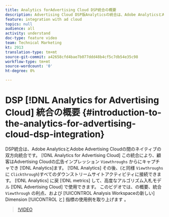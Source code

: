```yaml
---
title: Analytics forAdvertising Cloud DSP統合の概要
description: Advertising Cloud DSP版Analyticsの統合は、Adobe AnalyticsとAdobe Advertising Cloudの間のネイティブの双方向の統合です。 この統合により、Advertising Cloudの広告インプレッションからビュースルー数を取り込んでAnalyticsに取り込むことができます。 その後、Analyticsはビュースルーを（クリックスルーと同様に）ダウンストリームサイトのすべてのアクティビティに接続できます。 その後、Analyticsは指標をAdvertising Cloudに渡して、高度なアルゴリズム入札モデルで使用できます。 このビデオでは、ビュースルーの概要、統合の利点、Analysis Workspaceの新しいDimension/指標の使用例を取り上げます。
feature: integration with ad cloud
topics: null
audience: all
activity: understand
doc-type: feature video
team: Technical Marketing
kt: 2913
translation-type: tm+mt
source-git-commit: a42658cfd4bae7b077ddd48b4cf5c7db54e35c98
workflow-type: tm+mt
source-wordcount: '0'
ht-degree: 0%

---
```



# DSP [!DNL Analytics for Advertising Cloud] 統合の概要 {#introduction-to-the-analytics-for-advertising-cloud-dsp-integration}

DSP統合は、Adobe AnalyticsとAdobe Advertising Cloudの間のネイティブの双方向統合です。 [!DNL Analytics for Advertising Cloud] この統合により、顧客はAdvertising Cloudの広告インプレッション `Viewthroughs` からにキャプチャでき [!DNL Analytics]ます。 [!DNL Analytics] その後、(と同様 `Viewthroughs` に `Clickthrough`)すべてのダウンストリームサイトアクティビティに接続できます。 [!DNL Analytics] に戻 [!DNL metrics] して、高度なアルゴリズム入札モデル [!DNL Advertising Cloud] で使用できます。 このビデオでは、の概要、統合 `Viewthrough` の利点、および [!UICONTROL Analysis Workspaceの新しい] Dimension [!UICONTROL と] 指標の使用例を取り上げます 。

>[!VIDEO](https://video.tv.adobe.com/v/27237/?quality=9)
